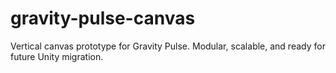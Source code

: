 # gravity-pulse-canvas
Vertical canvas prototype for Gravity Pulse. Modular, scalable, and ready for future Unity migration.
